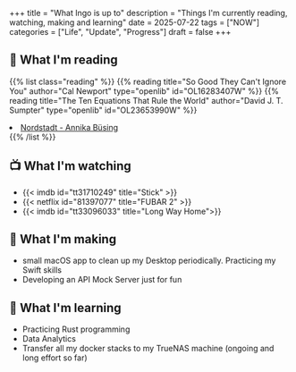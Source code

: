 +++
title = "What Ingo is up to"
description = "Things I'm currently reading, watching, making and learning"
date = 2025-07-22
tags = ["NOW"]
categories = ["Life", "Update", "Progress"]
draft = false
+++

## 📖 What I'm reading

{{% list class="reading" %}}
{{% reading title="So Good They Can't Ignore You" author="Cal Newport" type="openlib" id="OL16283407W" %}}
{{% reading title="The Ten Equations That Rule the World" author="David J. T. Sumpter" type="openlib" id="OL23653990W" %}}
<li><a href="https://bookshop.org/p/books/nordstadt-annika-b-sing/5f1283d90af39bbf?ean=9783969990896" target="_blank" rel="noopener">Nordstadt - Annika Büsing</a></li>
{{% /list %}}

## 📺 What I'm watching

- {{< imdb id="tt31710249" title="Stick" >}}
- {{< netflix id="81397077" title="FUBAR 2" >}}
- {{< imdb id="tt33096033" title="Long Way Home">}}

## 🧰 What I'm making

- small macOS app to clean up my Desktop periodically. Practicing my Swift skills
- Developing an API Mock Server just for fun

## 🔬 What I'm learning

- Practicing Rust programming
- Data Analytics
- Transfer all my docker stacks to my TrueNAS machine (ongoing and long effort so far)
